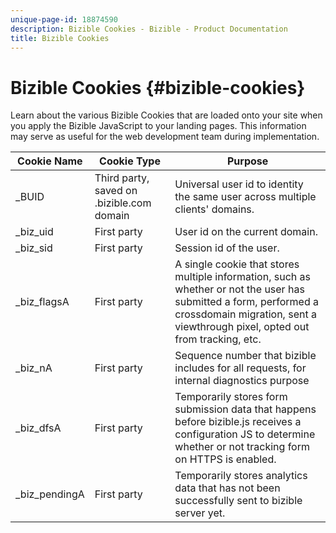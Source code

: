 ```yaml
---
unique-page-id: 18874590
description: Bizible Cookies - Bizible - Product Documentation
title: Bizible Cookies
---
```


# Bizible Cookies {#bizible-cookies}

Learn about the various Bizible Cookies that are loaded onto your site when you apply the Bizible JavaScript to your landing pages. This information may serve as useful for the web development team during implementation.

| **Cookie Name** |**Cookie Type** |**Purpose** |
|---|---|---|
| _BUID |Third party, saved on .bizible.com domain |Universal user id to identity the same user across multiple clients' domains. |
| _biz_uid |First party |User id on the current domain. |
| _biz_sid |First party |Session id of the user. |
| _biz_flagsA |First party |A single cookie that stores multiple information, such as whether or not the user has submitted a form, performed a crossdomain migration, sent a viewthrough pixel, opted out from tracking, etc. |
| _biz_nA |First party |Sequence number that bizible includes for all requests, for internal diagnostics purpose |
| _biz_dfsA |First party |Temporarily stores form submission data that happens before bizible.js receives a configuration JS to determine whether or not tracking form on HTTPS is enabled. |
| _biz_pendingA |First party |Temporarily stores analytics data that has not been successfully sent to bizible server yet. |

